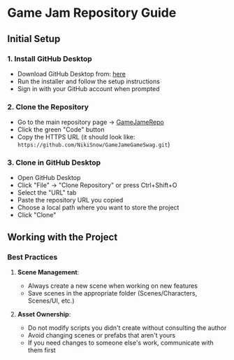 # Game Jam Repository Guide

## Initial Setup

### 1. Install GitHub Desktop
- Download GitHub Desktop from: [here](https://desktop.github.com/download/)
- Run the installer and follow the setup instructions
- Sign in with your GitHub account when prompted

### 2. Clone the Repository
- Go to the main repository page -> [GameJameRepo](https://github.com/NikiSnow/GameJameGameSwag)
- Click the green "Code" button
- Copy the HTTPS URL (it should look like: `https://github.com/NikiSnow/GameJameGameSwag.git`)

### 3. Clone in GitHub Desktop
- Open GitHub Desktop
- Click "File" → "Clone Repository" or press Ctrl+Shift+O
- Select the "URL" tab
- Paste the repository URL you copied
- Choose a local path where you want to store the project
- Click "Clone"

## Working with the Project

### Best Practices
1. **Scene Management**:
   - Always create a new scene when working on new features
   - Save scenes in the appropriate folder (Scenes/Characters, Scenes/UI, etc.)

2. **Asset Ownership**:
   - Do not modify scripts you didn't create without consulting the author
   - Avoid changing scenes or prefabs that aren't yours
   - If you need changes to someone else's work, communicate with them first
